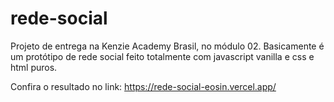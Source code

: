 # rede-social
Projeto de entrega na Kenzie Academy Brasil, no módulo 02. Basicamente é um protótipo de rede social feito totalmente com javascript vanilla e css e html puros.

Confira o resultado no link: https://rede-social-eosin.vercel.app/
